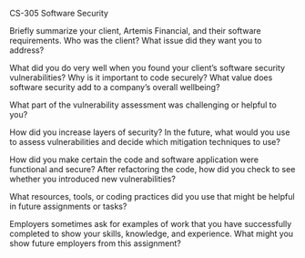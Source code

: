 CS-305 Software Security


Briefly summarize your client, Artemis Financial, and their software requirements. Who was the client? What issue did they want you to address?



What did you do very well when you found your client’s software security vulnerabilities? Why is it important to code securely? What value does software security add to a company’s overall wellbeing?


What part of the vulnerability assessment was challenging or helpful to you?


How did you increase layers of security? In the future, what would you use to assess vulnerabilities and decide which mitigation techniques to use?


How did you make certain the code and software application were functional and secure? After refactoring the code, how did you check to see whether you introduced new vulnerabilities?


What resources, tools, or coding practices did you use that might be helpful in future assignments or tasks?


Employers sometimes ask for examples of work that you have successfully completed to show your skills, knowledge, and experience. What might you show future employers from this assignment?






